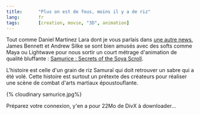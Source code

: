 ```yaml
---
title:      "Plus on est de fous, moins il y a de riz"
lang:       fr
tags:       [creation, movie, "3D", animation]
---
```


Tout comme Daniel Martinez Lara dont je vous parlais dans [une autre news](/2001/01/vous-connaissez-arnold.html), James Bennett et Andrew Silke se sont bien amusés avec des softs comme Maya ou Lightwave pour nous sortir un court métrage d'animation de qualité bluffante : [Samurice : Secrets of the Soya Scroll](http://www.samurice.com/).

L'histoire est celle d'un grain de riz Samuraï qui doit retrouver un sabre qui a été volé. Cette histoire est surtout un prétexte des créateurs pour réaliser une scène de combat d'arts martiaux époustouflante.

{% cloudinary samurice.jpg%}

Préparez votre connexion, y'en a pour 22Mo de DivX à downloader…
